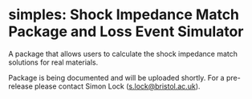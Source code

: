 # simples: Shock Impedance Match Package and Loss Event Simulator
A package that allows users to calculate the shock impedance match solutions for real materials.

Package is being documented and will be uploaded shortly. For a pre-release please contact Simon Lock (s.lock@bristol.ac.uk).
